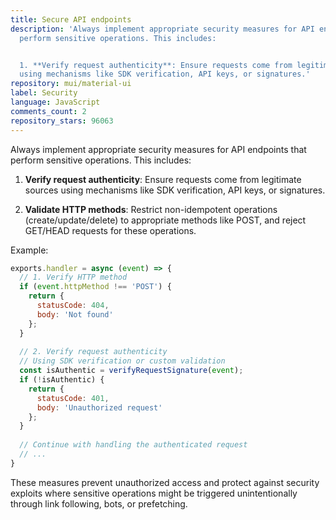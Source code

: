 ```yaml
---
title: Secure API endpoints
description: 'Always implement appropriate security measures for API endpoints that
  perform sensitive operations. This includes:


  1. **Verify request authenticity**: Ensure requests come from legitimate sources
  using mechanisms like SDK verification, API keys, or signatures.'
repository: mui/material-ui
label: Security
language: JavaScript
comments_count: 2
repository_stars: 96063
---
```


Always implement appropriate security measures for API endpoints that perform sensitive operations. This includes:

1. **Verify request authenticity**: Ensure requests come from legitimate sources using mechanisms like SDK verification, API keys, or signatures.

2. **Validate HTTP methods**: Restrict non-idempotent operations (create/update/delete) to appropriate methods like POST, and reject GET/HEAD requests for these operations.

Example:
```javascript
exports.handler = async (event) => {
  // 1. Verify HTTP method
  if (event.httpMethod !== 'POST') {
    return {
      statusCode: 404,
      body: 'Not found'
    };
  }
  
  // 2. Verify request authenticity
  // Using SDK verification or custom validation
  const isAuthentic = verifyRequestSignature(event);
  if (!isAuthentic) {
    return {
      statusCode: 401,
      body: 'Unauthorized request'
    };
  }
  
  // Continue with handling the authenticated request
  // ...
}
```

These measures prevent unauthorized access and protect against security exploits where sensitive operations might be triggered unintentionally through link following, bots, or prefetching.